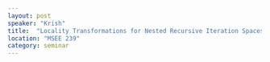 ```yaml
---
layout: post
speaker: "Krish"
title:  "Locality Transformations for Nested Recursive Iteration Spaces"
location: "MSEE 239"
category: seminar
---
```

